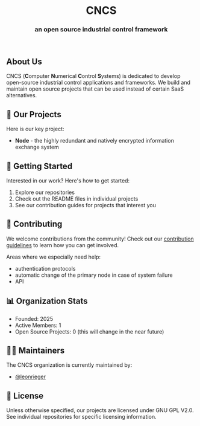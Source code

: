 <h1 align="center">CNCS</h1>
<h3 align="center">an open source industrial control framework</h3>

<br>

## About Us
CNCS (**C**omputer **N**umerical **C**ontrol **S**ystems) is dedicated to develop open-source industrial control applications and frameworks. We build and maintain open source projects that can be used instead of certain SaaS alternatives.

## 🚀 Our Projects

<!--Here are some of our key projects:-->
Here is our key project:

- **Node** - the highly redundant and natively encrypted information exchange system

## 🌱 Getting Started

Interested in our work? Here's how to get started:

1. Explore our repositories
2. Check out the README files in individual projects
3. See our contribution guides for projects that interest you

## 👥 Contributing

We welcome contributions from the community! Check out our [contribution guidelines](Contributing.md) to learn how you can get involved.

Areas where we especially need help:
- authentication protocols
- automatic change of the primary node in case of system failure
- API

## 📊 Organization Stats

- Founded: 2025
- Active Members: 1
- Open Source Projects: 0 (this will change in the near future)

<!--## 🌐 Connect With Us

- [Website](https://your-website.com)
- [Twitter](https://twitter.com/your-handle)
- [LinkedIn](https://linkedin.com/company/your-company)
- [Blog](https://your-blog.com)
-->
## 👨‍💻 Maintainers

The CNCS organization is currently maintained by:

- [@leonrieger](https://github.com/leonrieger)

## 📜 License

Unless otherwise specified, our projects are licensed under GNU GPL V2.0. See individual repositories for specific licensing information.
